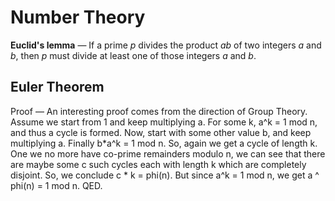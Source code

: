 ---
---

# Number Theory

**Euclid's lemma** — If a prime *p* divides the product *ab* of two integers *a* and *b*, then *p* must divide at least one of those integers *a* and *b*.

## Euler Theorem

Proof — An interesting proof comes from the direction of Group Theory. Assume we start from 1 and keep multiplying a. For some k, a^k = 1 mod n, and thus a cycle is formed. Now, start with some other value b, and keep multiplying a. Finally b*a^k = 1 mod n. So, again we get a cycle of length k. One we no more have co-prime remainders modulo n, we can see that there are maybe some c such cycles each with length k which are completely disjoint. So, we conclude c * k = phi(n). But since a^k = 1 mod n, we get a ^ phi(n) = 1 mod n. QED.